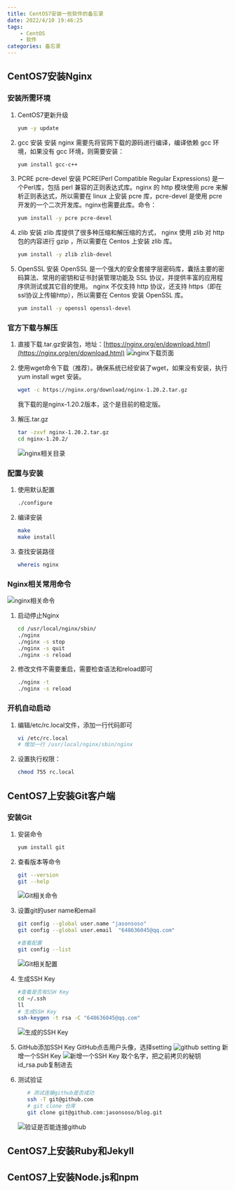 ```yaml
---
title: CentOS7安装一些软件的备忘录
date: 2022/4/10 19:46:25
tags:
    - CentOS
    - 软件
categories: 备忘录
---
```



## CentOS7安装Nginx

### 安装所需环境

1. CentOS7更新升级
   ``` bash
   yum -y update
   ```
2. gcc 安装
   安装 nginx 需要先将官网下载的源码进行编译，编译依赖 gcc 环境，如果没有 gcc 环境，则需要安装：
   ``` bash
   yum install gcc-c++
   ```
3. PCRE pcre-devel 安装
   PCRE(Perl Compatible Regular Expressions) 是一个Perl库，包括 perl 兼容的正则表达式库。nginx 的 http 模块使用 pcre 来解析正则表达式，所以需要在 linux 上安装 pcre 库，pcre-devel 是使用 pcre 开发的一个二次开发库。nginx也需要此库。命令：
   ``` bash
   yum install -y pcre pcre-devel
   ``` 
4. zlib 安装
   zlib 库提供了很多种压缩和解压缩的方式， nginx 使用 zlib 对 http 包的内容进行 gzip ，所以需要在 Centos 上安装 zlib 库。
   ``` bash
   yum install -y zlib zlib-devel
   ``` 
5. OpenSSL 安装
   OpenSSL 是一个强大的安全套接字层密码库，囊括主要的密码算法、常用的密钥和证书封装管理功能及 SSL 协议，并提供丰富的应用程序供测试或其它目的使用。
   nginx 不仅支持 http 协议，还支持 https（即在ssl协议上传输http），所以需要在 Centos 安装 OpenSSL 库。
   ``` bash
   yum install -y openssl openssl-devel
   ``` 

### 官方下载与解压

1. 直接下载.tar.gz安装包，地址：[https://nginx.org/en/download.html](https://nginx.org/en/download.html)
   ![nginx下载页面](http://tech.jasonsoso.com/images/202204/ng-1.png "nginx下载页面")

2. 使用wget命令下载（推荐）。确保系统已经安装了wget，如果没有安装，执行 yum install wget 安装。
   ``` bash
   wget -c https://nginx.org/download/nginx-1.20.2.tar.gz
   ``` 
   我下载的是nginx-1.20.2版本，这个是目前的稳定版。

3. 解压.tar.gz
   ``` bash
   tar -zxvf nginx-1.20.2.tar.gz
   cd nginx-1.20.2/
   ``` 
   ![nginx相关目录](http://tech.jasonsoso.com/images/202204/ng-2.png "nginx相关目录")

### 配置与安装

1. 使用默认配置
   ``` bash
   ./configure
   ``` 
   
2. 编译安装
   ``` bash
   make
   make install
   ``` 

3. 查找安装路径
   ``` bash
   whereis nginx
   ``` 

### Nginx相关常用命令

![nginx相关命令](http://tech.jasonsoso.com/images/202204/ng-3.png "nginx相关命令")

1. 启动停止Nginx
   ``` bash
   cd /usr/local/nginx/sbin/
   ./nginx 
   ./nginx -s stop
   ./nginx -s quit
   ./nginx -s reload
   
   ``` 

2. 修改文件不需要重启，需要检查语法和reload即可
   ``` bash
   ./nginx -t
   ./nginx -s reload
   ``` 


### 开机自动启动

1. 编辑/etc/rc.local文件，添加一行代码即可
   ``` bash
   vi /etc/rc.local
   # 增加一行 /usr/local/nginx/sbin/nginx
   ``` 

2. 设置执行权限：
   ``` bash
   chmod 755 rc.local
   ``` 



## CentOS7上安装Git客户端

### 安装Git

1. 安装命令
   ``` bash
   yum install git
   ``` 

2. 查看版本等命令
   ``` bash
   git --version
   git --help
   ``` 
   ![Git相关命令](http://tech.jasonsoso.com/images/202204/git-1.png "Git相关命令")

3. 设置git的user name和email
   ``` bash
   git config --global user.name "jasonsoso"
   git config --global user.email  "648636045@qq.com"

   #查看配置
   git config --list
   ``` 
   ![Git相关配置](http://tech.jasonsoso.com/images/202204/git-2.png "Git相关配置")

4. 生成SSH Key
   ``` bash
   #查看是否有SSH Key
   cd ~/.ssh
   ll
   # 生成SSH Key
   ssh-keygen -t rsa -C "648636045@qq.com"
   ``` 
   ![生成的SSH Key](http://tech.jasonsoso.com/images/202204/git-3.png "生成的SSH Key")

5. GitHub添加SSH Key
   GitHub点击用户头像，选择setting
      ![github setting](http://tech.jasonsoso.com/images/202204/git-4.png "github setting")
   新增一个SSH Key
      ![新增一个SSH Key](http://tech.jasonsoso.com/images/202204/git-5.png "新增一个SSH Key")
   取个名字，把之前拷贝的秘钥id_rsa.pub复制进去

6. 测试验证

   ``` bash
      # 测试连接github是否成功
      ssh -T git@github.com
      # git clone 仓库
      git clone git@github.com:jasonsoso/blog.git
   ``` 
   ![验证是否能连接github](http://tech.jasonsoso.com/images/202204/git-6.png "验证是否能连接github")


## CentOS7上安装Ruby和Jekyll

## CentOS7上安装Node.js和npm













